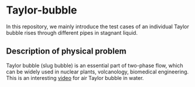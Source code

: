 # Taylor-bubble 
In this repository, we mainly introduce the test cases of an individual Taylor bubble rises through different pipes in stagnant liquid.
## Description of physical problem
Taylor bubble (slug bubble) is an essential part of two-phase flow, which can be widely used in nuclear plants, volcanology, biomedical engineering. 
This is an interesting [video](https://www.youtube.com/watch?v=HTFylkr018U&ab_channel=FluidDynamics) for air Taylor bubble in water.
